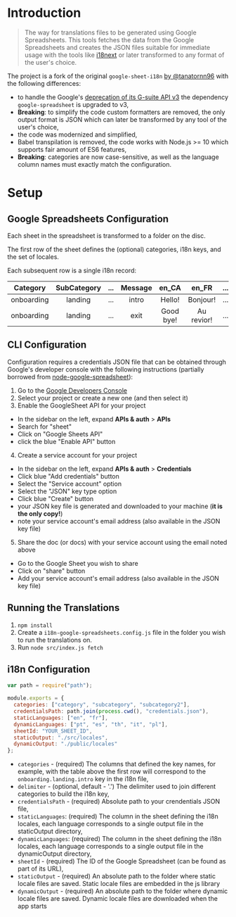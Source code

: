 # Introduction

> The way for translations files to be generated using Google Spreadsheets.
> This tools fetches the data from the Google Spreadsheets and creates the JSON files suitable for immediate usage with the tools like [i18next](https://www.i18next.com/) or later transformed to any format of the user's choice.

The project is a fork of the original `google-sheet-i18n` [by @tanatornn96](https://github.com/tanatornn96) with the following differences:

- to handle the Google's [deprecation of its G-suite API v3](https://cloud.google.com/blog/products/g-suite/migrate-your-apps-use-latest-sheets-api) the dependency `google-spreadsheet` is upgraded to v3,
- **Breaking**: to simplify the code custom formatters are removed, the only output format is JSON which can later be transformed by any tool of the user's choice,
- the code was modernized and simplified,
- Babel transpilation is removed, the code works with Node.js >= 10 which supports fair amount of ES6 features,
- **Breaking**: categories are now case-sensitive, as well as the language column names must exactly match the configuration.

# Setup

## Google Spreadsheets Configuration

Each sheet in the spreadsheet is transformed to a folder on the disc.

The first row of the sheet defines the (optional) categories, i18n keys, and the set of locales.

Each subsequent row is a single i18n record:

|  Category  | SubCategory | ... | Message |   en_CA   |   en_FR    | ... |
| :--------: | :---------: | :-: | :-----: | :-------: | :--------: | :-: |
| onboarding |   landing   | ... |  intro  |  Hello!   |  Bonjour!  | ... |
| onboarding |   landing   | ... |  exit   | Good bye! | Au revior! | ... |

## CLI Configuration

Configuration requires a credentials JSON file that can be obtained through Google's developer console with the following instructions (partially borrowed from [node-google-spreadsheet](https://github.com/theoephraim/node-google-spreadsheet)):

1. Go to the [Google Developers Console](https://console.developers.google.com/project)
2. Select your project or create a new one (and then select it)
3. Enable the GoogleSheet API for your project

- In the sidebar on the left, expand **APIs & auth** > **APIs**
- Search for "sheet"
- Click on "Google Sheets API"
- click the blue "Enable API" button

4. Create a service account for your project

- In the sidebar on the left, expand **APIs & auth** > **Credentials**
- Click blue "Add credentials" button
- Select the "Service account" option
- Select the "JSON" key type option
- Click blue "Create" button
- your JSON key file is generated and downloaded to your machine (**it is the only copy!**)
- note your service account's email address (also available in the JSON key file)

5. Share the doc (or docs) with your service account using the email noted above

- Go to the Google Sheet you wish to share
- Click on "share" button
- Add your service account's email address (also available in the JSON key file)

## Running the Translations

1. `npm install`
2. Create a `i18n-google-spreadsheets.config.js` file in the folder you wish to run the translations on.
3. Run `node src/index.js fetch`

## i18n Configuration

```js
var path = require("path");

module.exports = {
  categories: ["category", "subcategory", "subcategory2"],
  credentialsPath: path.join(process.cwd(), "credentials.json"),
  staticLanguages: ["en", "fr"],
  dynamicLanguages: ["pt", "es", "th", "it", "pl"],
  sheetId: "YOUR_SHEET_ID",
  staticOutput: "./src/locales",
  dynamicOutput: "./public/locales"
};
```

- `categories` - (required) The columns that defined the key names, for example, with the table above the first row will correspond to the `onboarding.landing.intro` key in the i18n file,
- `delimiter` - (optional, default - '.') The delimiter used to join different categories to build the i18n key,
- `credentialsPath` - (required) Absolute path to your crendentials JSON file,
- `staticLanguages`: (required) The column in the sheet defining the i18n locales, each language corresponds to a single output file in the staticOutput directory,
- `dynamicLanguages`: (required) The column in the sheet defining the i18n locales, each language corresponds to a single output file in the dynamicOutput directory,
- `sheetId` - (required) The ID of the Google Spreadsheet (can be found as part of its URL),
- `staticOutput` - (required) An absolute path to the folder where static locale files are saved. Static locale files are embedded in the js library
- `dynamicOutput` - (required) An absolute path to the folder where dynamic locale files are saved. Dynamic locale files are downloaded when the app starts
